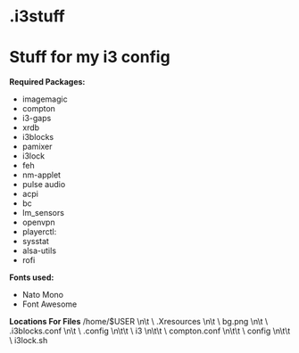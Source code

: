 # .i3stuff

<h1>Stuff for my i3 config</h1>

<strong>Required Packages:</strong>
<ul>
<li>imagemagic
<li>compton
<li>i3-gaps
<li>xrdb
<li>i3blocks
<li>pamixer
<li>i3lock
<li>feh
<li>nm-applet
<li>pulse audio
<li>acpi
<li>bc
<li>lm_sensors
<li>openvpn
<li>playerctl:
<li>sysstat
<li>alsa-utils
<li>rofi
</ul>

<strong>Fonts used:</strong>
<ul>
<li>Nato Mono
<li>Font Awesome
</ul>

<strong>Locations For Files</strong>
/home/$USER
\n\t	\ .Xresources
\n\t	\ bg.png
\n\t	\ .i3blocks.conf
\n\t	\ .config
\n\t\t		\ i3
\n\t\t			\ compton.conf
\n\t\t			\ config
\n\t\t			\ i3lock.sh
